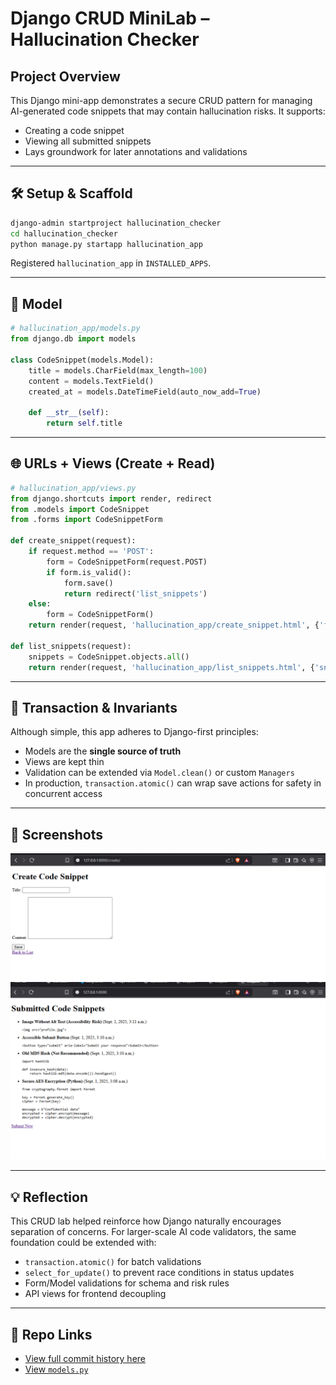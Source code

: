 

# Django CRUD MiniLab – Hallucination Checker

## Project Overview

This Django mini-app demonstrates a secure CRUD pattern for managing AI-generated code snippets that may contain hallucination risks. It supports:

- Creating a code snippet
- Viewing all submitted snippets
- Lays groundwork for later annotations and validations

---

## 🛠️ Setup & Scaffold

```bash
django-admin startproject hallucination_checker
cd hallucination_checker
python manage.py startapp hallucination_app
````

Registered `hallucination_app` in `INSTALLED_APPS`.

---

## 📌 Model

```python
# hallucination_app/models.py
from django.db import models

class CodeSnippet(models.Model):
    title = models.CharField(max_length=100)
    content = models.TextField()
    created_at = models.DateTimeField(auto_now_add=True)

    def __str__(self):
        return self.title
```

---

## 🌐 URLs + Views (Create + Read)

```python
# hallucination_app/views.py
from django.shortcuts import render, redirect
from .models import CodeSnippet
from .forms import CodeSnippetForm

def create_snippet(request):
    if request.method == 'POST':
        form = CodeSnippetForm(request.POST)
        if form.is_valid():
            form.save()
            return redirect('list_snippets')
    else:
        form = CodeSnippetForm()
    return render(request, 'hallucination_app/create_snippet.html', {'form': form})

def list_snippets(request):
    snippets = CodeSnippet.objects.all()
    return render(request, 'hallucination_app/list_snippets.html', {'snippets': snippets})
```

---

## 🔄 Transaction & Invariants

Although simple, this app adheres to Django-first principles:

* Models are the **single source of truth**
* Views are kept thin
* Validation can be extended via `Model.clean()` or custom `Managers`
* In production, `transaction.atomic()` can wrap save actions for safety in concurrent access

---

## 📸 Screenshots

![Create Entry](screenshots/create_entry.png)
![View Entries](screenshots/view_entries.png)

---

## 💡 Reflection

This CRUD lab helped reinforce how Django naturally encourages separation of concerns. For larger-scale AI code validators, the same foundation could be extended with:

* `transaction.atomic()` for batch validations
* `select_for_update()` to prevent race conditions in status updates
* Form/Model validations for schema and risk rules
* API views for frontend decoupling

---

## 🔗 Repo Links

* [View full commit history here](https://github.com/your-username/repo-name/commit/xxxxx)
* [View `models.py`](https://github.com/your-username/repo-name/blob/main/Module1Assignment/src/hallucination_checker/hallucination_app/models.py)



